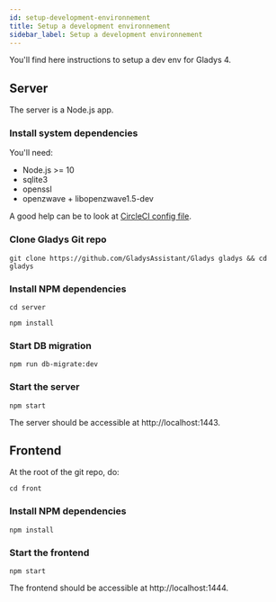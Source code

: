```yaml
---
id: setup-development-environnement
title: Setup a development environnement
sidebar_label: Setup a development environnement
---
```


You'll find here instructions to setup a dev env for Gladys 4.

## Server

The server is a Node.js app.

### Install system dependencies

You'll need:

- Node.js >= 10
- sqlite3
- openssl
- openzwave + libopenzwave1.5-dev

A good help can be to look at [CircleCI config file](https://github.com/GladysAssistant/Gladys/blob/master/.circleci/config.yml).

### Clone Gladys Git repo

```
git clone https://github.com/GladysAssistant/Gladys gladys && cd gladys
```

### Install NPM dependencies

```
cd server
```

```
npm install
```

### Start DB migration

```
npm run db-migrate:dev
```

### Start the server

```
npm start
```

The server should be accessible at http://localhost:1443.

## Frontend

At the root of the git repo, do:

```
cd front
```

### Install NPM dependencies

```
npm install
```

### Start the frontend

```
npm start
```

The frontend should be accessible at http://localhost:1444.
